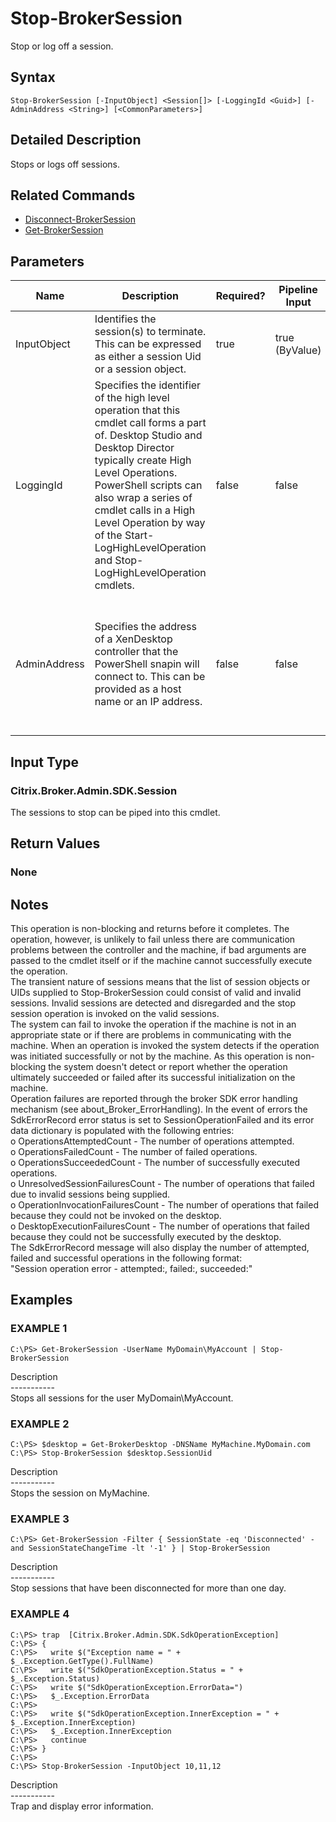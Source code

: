 ﻿# Stop-BrokerSession

   Stop or log off a session.

## Syntax
```
Stop-BrokerSession [-InputObject] <Session[]> [-LoggingId <Guid>] [-AdminAddress <String>] [<CommonParameters>]
```

## Detailed Description
   Stops or logs off sessions.

## Related Commands
  * [Disconnect-BrokerSession](Disconnect-BrokerSession/)
  * [Get-BrokerSession](Get-BrokerSession/)
## Parameters

| Name   | Description | Required? | Pipeline Input | Default Value |
| --- | --- | --- | --- | --- |
| InputObject | Identifies the session(s) to terminate. This can be expressed as either a session Uid or a session object. | true | true (ByValue) |  |
| LoggingId | Specifies the identifier of the high level operation that this cmdlet call forms a part of. Desktop Studio and Desktop Director typically create High Level Operations. PowerShell scripts can also wrap a series of cmdlet calls in a High Level Operation by way of the Start-LogHighLevelOperation and Stop-LogHighLevelOperation cmdlets. | false | false |  |
| AdminAddress | Specifies the address of a XenDesktop controller that the PowerShell snapin will connect to. This can be provided as a host name or an IP address. | false | false | Localhost. Once a value is provided by any cmdlet, this value will become the default. |

## Input Type
### Citrix.Broker.Admin.SDK.Session
   The sessions to stop can be piped into this cmdlet.
## Return Values
### None
   ## Notes
   This operation is non-blocking and returns before it completes. The operation, however, is unlikely to fail unless there are communication problems between the controller and the machine, if bad arguments are passed to the cmdlet itself or if the machine cannot successfully execute the operation.<br>    The transient nature of sessions means that the list of session objects or UIDs supplied to Stop-BrokerSession could consist of valid and invalid sessions. Invalid sessions are detected and disregarded and the stop session operation is invoked on the valid sessions.<br>    The system can fail to invoke the operation if the machine is not in an appropriate state or if there are problems in communicating with the machine. When an operation is invoked the system detects if the operation was initiated successfully or not by the machine. As this operation is non-blocking the system doesn't detect or report whether the operation ultimately succeeded or failed after its successful initialization on the machine.<br>    Operation failures are reported through the broker SDK error handling mechanism (see about_Broker_ErrorHandling). In the event of errors the SdkErrorRecord error status is set to SessionOperationFailed and its error data dictionary is populated with the following entries:<br>    o OperationsAttemptedCount - The number of operations attempted.<br>    o OperationsFailedCount - The number of failed operations.<br>    o OperationsSucceededCount - The number of successfully executed operations.<br>    o UnresolvedSessionFailuresCount - The number of operations that failed due to invalid sessions being supplied.<br>    o OperationInvocationFailuresCount - The number of operations that failed because they could not be invoked on the desktop.<br>    o DesktopExecutionFailuresCount - The number of operations that failed because they could not be successfully executed by the desktop.<br>    The SdkErrorRecord message will also display the number of attempted, failed and successful operations in the following format:<br>    "Session operation error - attempted:<OperationsAttemptedCount>, failed:<OperationsFailedCount>, succeeded:<OperationsSucceededCount>"
## Examples

### EXAMPLE 1
```
C:\PS> Get-BrokerSession -UserName MyDomain\MyAccount | Stop-BrokerSession
```
   Description<br>-----------<br>Stops all sessions for the user MyDomain\MyAccount.
### EXAMPLE 2
```
C:\PS> $desktop = Get-BrokerDesktop -DNSName MyMachine.MyDomain.com
C:\PS> Stop-BrokerSession $desktop.SessionUid
```
   Description<br>-----------<br>Stops the session on MyMachine.
### EXAMPLE 3
```
C:\PS> Get-BrokerSession -Filter { SessionState -eq 'Disconnected' -and SessionStateChangeTime -lt '-1' } | Stop-BrokerSession
```
   Description<br>-----------<br>Stop sessions that have been disconnected for more than one day.
### EXAMPLE 4
```
C:\PS> trap  [Citrix.Broker.Admin.SDK.SdkOperationException]
C:\PS> {
C:\PS>   write $("Exception name = " + $_.Exception.GetType().FullName)
C:\PS>   write $("SdkOperationException.Status = " + $_.Exception.Status)
C:\PS>   write $("SdkOperationException.ErrorData=")
C:\PS>   $_.Exception.ErrorData
C:\PS>
C:\PS>   write $("SdkOperationException.InnerException = " + $_.Exception.InnerException)
C:\PS>   $_.Exception.InnerException
C:\PS>   continue
C:\PS> }
C:\PS>
C:\PS> Stop-BrokerSession -InputObject 10,11,12
```
   Description<br>-----------<br>Trap and display error information.
